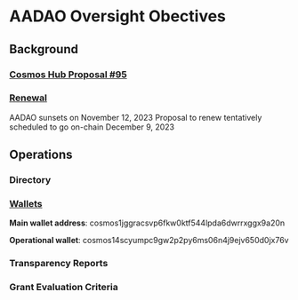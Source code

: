 # AADAO Oversight Obectives
## Background
### [Cosmos Hub Proposal #95](https://github.com/eleaven/TAO/blob/main/AADAO/Proposal%20%2395)
### [Renewal](https://github.com/eleaven/TAO/blob/main/AADAO/Renewal)
AADAO sunsets on November 12, 2023
Proposal to renew tentatively scheduled to go on-chain December 9, 2023
## Operations
### Directory
### [Wallets](https://github.com/eleaven/TAO/blob/main/AADAO/Wallets)
**Main wallet address**: cosmos1jggracsvp6fkw0ktf544lpda6dwrrxggx9a20n

**Operational wallet**: cosmos14scyumpc9gw2p2py6ms06n4j9ejv650d0jx76v
### Transparency Reports
### Grant Evaluation Criteria 
